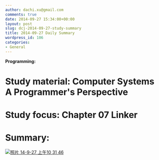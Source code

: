 ```yaml
---
author: dachi.xu@gmail.com
comments: true
date: 2014-09-27 15:34:00+00:00
layout: post
slug: dcj-2014-09-27-study-summary
title: 2014-09-27 Daily Summary
wordpress_id: 106
categories:
- General
---
```


**Programming:**

# Study material: Computer Systems A Programmer's Perspective

# Study focus: Chapter 07 Linker

# Summary:

[![照片 14-9-27 上午10 31 46](http://dachicj.com/wp-content/uploads/2014/09/照片-14-9-27-上午10-31-46-300x225.png)](http://dachicj.com/wp-content/uploads/2014/09/照片-14-9-27-上午10-31-46.png)
